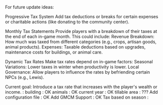 For future update ideas:

Progressive Tax System 
    Add tax deductions or breaks for certain expenses or charitable actions (like donating to the community center).

Monthly Tax Statements
    Provide players with a breakdown of their taxes at the end of each in-game month. This could include:
        Revenue Breakdown: How much was taxed from different categories (e.g., crops, artisan goods, animal products).
        Expenses: Taxable deductions based on upgrades, maintenance costs for buildings, or animal care.

Dynamic Tax Rates
    Make tax rates depend on in-game factors:
        Seasonal Variations: Lower taxes in winter when productivity is lower.
        Local Governance: Allow players to influence the rates by befriending certain NPCs (e.g., Lewis).

Current goal:
    Introduce a tax rate that increases with the player's wealth or income. :
        building : OK
        animals : OK
        current year : OK
        tillable area : ???
    Add configuration file : OK
    Add GMCM Support : OK
    Tax based on season : 